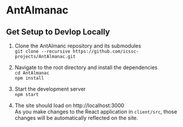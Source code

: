 # AntAlmanac

## Get Setup to Devlop Locally
1. Clone the AntAlmanc repository and its submodules  
`git clone --recursive https://github.com/icssc-projects/AntAlmanac.git`

2. Navigate to the root directory and install the dependencies  
`cd AntAlmanac`  
`npm install`  

3. Start the development server  
`npm start`

4. The site should load on http://localhost:3000  
As you make changes to the React application in `client/src`, those changes will be automatically reflected on the site.
